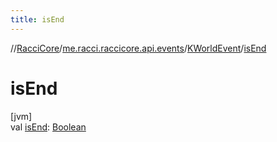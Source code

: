 ```yaml
---
title: isEnd
---
```

//[RacciCore](../../../index.html)/[me.racci.raccicore.api.events](../index.html)/[KWorldEvent](index.html)/[isEnd](is-end.html)



# isEnd



[jvm]\
val [isEnd](is-end.html): [Boolean](https://kotlinlang.org/api/latest/jvm/stdlib/kotlin/-boolean/index.html)




